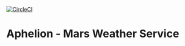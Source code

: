 [![CircleCI](https://circleci.com/gh/serZahs/aphelion.svg?style=shield)](https://circleci.com/gh/serZahs/aphelion)
# Aphelion - Mars Weather Service